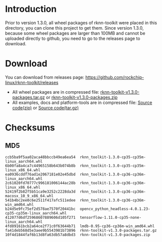# Introduction
Prior to version 1.3.0, all wheel packages of rknn-toolkit were placed in this directory, you can clone this project to get them.
Since version 1.3.0, because some wheel packages are larger than 100MB and cannot be uploaded directly to github, you need to go to the releases page to download.
# Download
You can download from releases page: https://github.com/rockchip-linux/rknn-toolkit/releases
- All wheel packages are in compressed file: [rknn-toolkit-v1.3.0-packages.tar.gz](https://github.com/rockchip-linux/rknn-toolkit/releases/download/v1.3.0/rknn-toolkit-v1.3.0-packages.tar.gz "rknn-toolkit-v1.3.0-packages.tar.gz") or [rknn-toolkit-v1.3.0-packages.zip](https://github.com/rockchip-linux/rknn-toolkit/releases/download/v1.3.0/rknn-toolkit-v1.3.0-packages.zip "rknn-toolkit-v1.3.0-packages.zip ")
- All examples, docs and platform-tools are in compressed file: [Source code(zip)](https://github.com/rockchip-linux/rknn-toolkit/archive/v1.3.0.zip "Source code(zip)") or [Source code(tar.gz)](https://github.com/rockchip-linux/rknn-toolkit/archive/v1.3.0.tar.gz "Source code(tar.gz)")

# Checksums
## MD5
```
ccb5ba9f5aa02aca48bbccb49ea6ea54  rknn_toolkit-1.3.0-cp35-cp35m-linux_aarch64.whl
6b00fa8a4ca7c44965158b643b074b8b  rknn_toolkit-1.3.0-cp35-cp35m-linux_x86_64.whl
ea0936cddf76ad1e2067181e02e45dbd  rknn_toolkit-1.3.0-cp36-cp36m-linux_aarch64.whl
2c61020fd70777c996181006144ac28b  rknn_toolkit-1.3.0-cp36-cp36m-linux_x86_64.whl
52419f2b82f5b51ca9e3252c2228da3d  rknn_toolkit-1.3.0-cp36-cp36m-macosx_10_9_x86_64.whl
541b4bc2ee0c6e2511f417afc511edee  rknn_toolkit-1.3.0-cp36-cp36m-win_amd64.whl
b24d5e9fc75ef2d578ae7570f20441bc  opencv_python_headless-4.0.1.23-cp35-cp35m-linux_aarch64.whl
412077d6df25968607889606d105f271  tensorflow-1.11.0-cp35-none-linux_aarch64.whl
4fd89161bcb2a64ce2f71c0f63644b71  lmdb-0.95-cp36-cp36m-win_amd64.whl
fa41deb568d5e3aee9b5543981b73896  rknn-toolkit-v1.3.0-packages.tar.gz
10f4d1844faf6b13d8fa63db57a8dbd3  rknn-toolkit-v1.3.0-packages.zip
```

